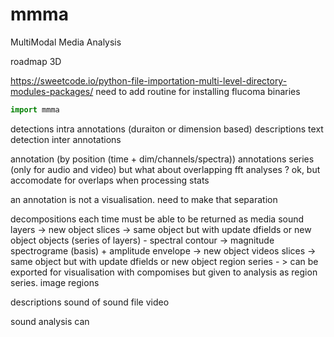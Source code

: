 # mmma
MultiModal Media Analysis


roadmap
3D

https://sweetcode.io/python-file-importation-multi-level-directory-modules-packages/
need to add routine for installing flucoma binaries


```python
import mmma


```

detections
intra annotations
    (duraiton  or dimension based)
    descriptions
    text detection
inter annotations


annotation (by position (time + dim/channels/spectra))
annotations series (only for audio and video)
    but what about overlapping fft analyses ?
    ok, but accomodate for overlaps when processing stats


an annotation is not a visualisation.
need to make that separation




decompositions
each time must be able to be returned as media
sound 
    layers -> new object
    slices -> same object but with update dfields or new object
    objects (series of layers) - spectral contour -> magnitude spectrograme (basis) + amplitude envelope -> new object
videos
    slices -> same object but with update dfields or new object
    region series
        - > can be exported for visualisation with compomises but given to analysis as region series.
image
    regions

descriptions
sound
    of sound file
video


sound analysis can 